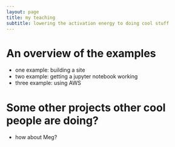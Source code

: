 ```yaml
---
layout: page
title: my teaching
subtitle: lowering the activation energy to doing cool stuff
---
```


# An overview of the examples  
- one example: building a site
- two example: getting a jupyter notebook working  
- three example: using AWS  

# Some other projects other cool people are doing?
- how about Meg? 
